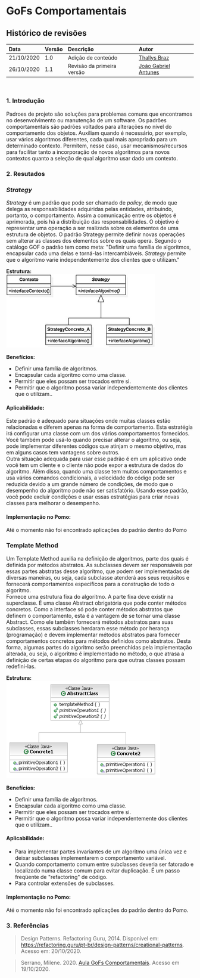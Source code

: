 # GoFs Comportamentais

## Histórico de revisões

| Data       | Versão | Descrição          | Autor                                          |
| :--------- | :----- | :----------------- | :--------------------------------------------- |
| 21/10/2020 | 1.0    | Adição de conteúdo | [Thallys Braz](https://github.com/thallysbraz) |
| 26/10/2020 | 1.1    | Revisão da primeira versão | [João Gabriel Antunes](https://github.com/flyerjohn) |
<br>

### 1. Introdução

Padroes de projeto são soluções para problemas comuns que encontramos no desenvolvimento ou manutenção de um software.
Os padrões comportamentais são padrões voltados para alterações no nível do comportamento dos objetos. Auxiliam quando é necessário, por exemplo, usar vários algoritmos diferentes, cada qual mais apropriado para um determinado contexto. Permitem, nesse caso, usar mecanismos/recursos para facilitar tanto a incorporação de novos algoritmos para novos contextos quanto a seleção de qual algoritmo usar dado um contexto.

### 2. Resutados

### *Strategy*

*Strategy* é um padrão que pode ser chamado de *policy*, de modo que delega as responsabilidades adquiridas pelas entidades, atribuindo, portanto, o comportamento. Assim a comunicação entre os objetos é aprimorada, pois há a distribuição das responsabilidades. O objetivo é representar uma operação a ser realizada sobre os elementos de uma estrutura de objetos. O padrão Strategy permite definir novas operações sem alterar as classes dos elementos sobre os quais opera. Segundo o catálogo GOF o padrão tem como meta: "Definir uma família de algoritmos, encapsular cada uma delas e torná-las intercambiáveis. *Strategy* permite que o algoritmo varie independentemente dos clientes que o utilizam."
<br>

**Estrutura:**<br>
![Factory](../../img/padroes/comportamentais/Strategy.jpg)<br>

**Benefícios:**

- Definir uma família de algoritmos.<br>
- Encapsular cada algoritmo como uma classe.<br>
- Permitir que eles possam ser trocados entre si.<br>
- Permitir que o algoritmo possa variar independentemente dos clientes que o utilizam..<br>

#### Aplicabilidade:

Este padrão é adequado para situações onde muitas classes estão relacionadas e diferem apenas na forma de comportamento. Esta estratégia irá configurar uma classe com um dos vários comportamentos fornecidos. Você também pode usá-lo quando precisar alterar o algoritmo, ou seja, pode implementar diferentes códigos que atinjam o mesmo objetivo, mas em alguns casos tem vantagens sobre outros. <br>
Outra situação adequada para usar esse padrão é em um aplicativo onde você tem um cliente e o cliente não pode expor a estrutura de dados do algoritmo. Além disso, quando uma classe tem muitos comportamentos e usa vários comandos condicionais, a velocidade do código pode ser reduzida devido a um grande número de condições, de modo que o desempenho do algoritmo pode não ser satisfatório. Usando esse padrão, você pode excluir condições e usar essas estratégias para criar novas classes para melhorar o desempenho.

#### Implementação no Pomo:

Até o momento não foi encontrado aplicações do padrão dentro do Pomo

### Template Method

Um Template Method auxilia na definição de algoritmos, parte dos quais é definida por métodos abstratos. As subclasses devem ser responsáveis ​​por essas partes abstratas desse algoritmo, que podem ser implementadas de diversas maneiras, ou seja, cada subclasse atenderá aos seus requisitos e fornecerá comportamentos específicos para a construção de todo o algoritmo. <br>
Fornece uma estrutura fixa do algoritmo. A parte fixa deve existir na superclasse. É uma classe Abstract obrigatória que pode conter métodos concretos. Como a interface só pode conter métodos abstratos que definem o comportamento, esta é a vantagem de se tornar uma classe Abstract. Como ele também fornecerá métodos abstratos para suas subclasses, essas subclasses herdaram esse método por herança (programação) e devem implementar métodos abstratos para fornecer comportamentos concretos para métodos definidos como abstratos. Desta forma, algumas partes do algoritmo serão preenchidas pela implementação alterada, ou seja, o algoritmo é implementado no método, o que atrasa a definição de certas etapas do algoritmo para que outras classes possam redefini-las. <br>

**Estrutura:**<br>
![Factory](../../img/padroes/comportamentais/TemplateMethod.png)<br>

**Benefícios:**

- Definir uma família de algoritmos.<br>
- Encapsular cada algoritmo como uma classe.<br>
- Permitir que eles possam ser trocados entre si.<br>
- Permitir que o algoritmo possa variar independentemente dos clientes que o utilizam..<br>

#### Aplicabilidade:

- Para implementar partes invariantes de um algoritmo uma única vez e deixar subclasses implementarem o comportamento variável. <br>
- Quando comportamento comum entre subclasses deveria ser fatorado e localizado numa classe comum para evitar duplicação. É um passo freqüente de "refactoring" de código. <br>
- Para controlar extensões de subclasses. <br>

#### Implementação no Pomo:

Até o momento não foi encontrado aplicações do padrão dentro do Pomo.

### 3. Referências

> Design Patterns. Refactoring Guru, 2014. Disponível em: <https://refactoring.guru/pt-br/design-patterns/creational-patterns>. Acesso em: 20/10/2020.

> Serrano, Milene. 2020. [Aula GoFs Comportamentais](https://aprender3.unb.br/pluginfile.php/26810/mod_label/intro/Arquitetura%20e%20Desenho%20de%20Software%20-%20Aula%20GoFs%20Estruturais%20-%20Profa.%20Milene.pdf). Acesso em 19/10/2020.
